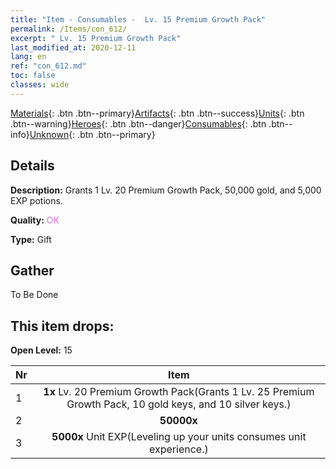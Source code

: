 ```yaml
---
title: "Item - Consumables -  Lv. 15 Premium Growth Pack"
permalink: /Items/con_612/
excerpt: " Lv. 15 Premium Growth Pack"
last_modified_at: 2020-12-11
lang: en
ref: "con_612.md"
toc: false
classes: wide
---
```

 [Materials](/Items/){: .btn .btn--primary}[Artifacts](/Items/Artifacts/){: .btn .btn--success}[Units](/Items/Units/){: .btn .btn--warning}[Heroes](/Items/Heroes/){: .btn .btn--danger}[Consumables](/Items/Consumables/){: .btn .btn--info}[Unknown](/Items/Unknown/){: .btn .btn--primary}

## Details
 **Description:** Grants 1 Lv. 20 Premium Growth Pack, 50,000 gold, and 5,000 EXP potions.

 **Quality:** <span style="color: #DA70D6">OK</span>

 **Type:** Gift

## Gather

  To Be Done

## This item drops:

 **Open Level:** 15

  | Nr |      Item    |
  |:---|:------------:|
  | 1 |  **1x** Lv. 20 Premium Growth Pack(Grants 1 Lv. 25 Premium Growth Pack, 10 gold keys, and 10 silver keys.) | 
  | 2 |  **50000x** <i class="fas fa-coins"/> | 
  | 3 |  **5000x** Unit EXP(Leveling up your units consumes unit experience.) | 
